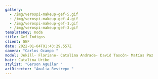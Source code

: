 ```yaml
---
gallery:
  - /img/verospi-makeup-gef-5.gif
  - /img/verospi-makeup-gef-4.gif
  - /img/verospi-makeup-gef-1.gif
  - /img/verospi-makeup-gef-3.gif
templateKey: moda
title: Gef Índigos
client: GEF
date: 2022-01-04T01:43:29.557Z
camera: "Carlos Ocampo "
model: Jekill- Floriane- Catalina Andrade- David Tascón- Matías Paz
hair: Catalina Uribe
stylist: "Gerson Aguilar "
artDirector: "Amalia Restrepo "
---
```

